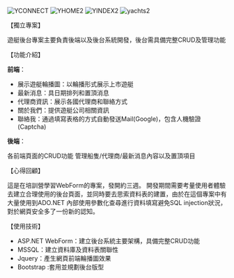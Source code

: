 ![YCONNECT](https://hackmd.io/_uploads/S1BkecvbA.png)
![YHOME2](https://hackmd.io/_uploads/r1SgW5PWC.jpg)
![YINDEX2](https://hackmd.io/_uploads/rJPm-5wbC.jpg)
![yachts2](https://hackmd.io/_uploads/SkyZb9PWC.jpg)


【獨立專案】

遊艇後台專案主要負責後端以及後台系統開發，後台需具備完整CRUD及管理功能

【功能介紹】

**前端**：
* 展示遊艇輪播圖：以輪播形式展示上市遊艇
* 最新消息：具日期排列和置頂消息
* 代理商資訊：展示各國代理商和聯絡方式
* 關於我們：提供遊艇公司相關資訊
* 聯絡我：通過填寫表格的方式自動發送Mail(Google)，包含人機驗證(Captcha)

**後端**：

各前端頁面的CRUD功能
管理船隻/代理商/最新消息內容以及置頂項目


【心得回顧】

這是在培訓營學習WebForm的專案，發開約三週。
開發期間需要考量使用者體驗去建立合理使用的後台頁面，並同時要去思索資料表的建置，由於在這個專案中有大量使用到ADO.NET
內部使用參數化查尋進行資料填寫避免SQL injection狀況，對於網頁安全多了一份新的認知。

【使用技術】

* ASP.NET WebForm：建立後台系統主要架構，具備完整CRUD功能
* MSSQL：建立資料庫及資料表關聯性
* Jquery：產生網頁前端輪播圖效果
* Bootstrap :套用並規劃後台版型

